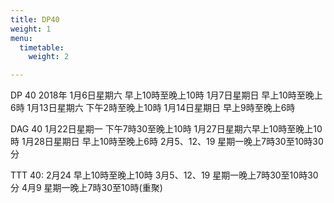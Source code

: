 ```yaml
---
title: DP40
weight: 1
menu:
  timetable:
    weight: 2

---
```

DP 40 2018年
1月6日星期六 早上10時至晚上10時 
1月7日星期日 早上10時至晚上6時
1月13日星期六 下午2時至晚上10時 
1月14日星期日 早上9時至晚上6時

DAG 40
1月22日星期一 下午7時30至晚上10時
1月27日星期六早上10時至晚上10時 
1月28日星期日 早上10時至晚上6時
2月5、12、19 星期一晚上7時30至10時30分

TTT 40:
2月24 早上10時至晚上10時
3月5、12、19 星期一晚上7時30至10時30分
4月9 星期一晚上7時30至10時(重聚)